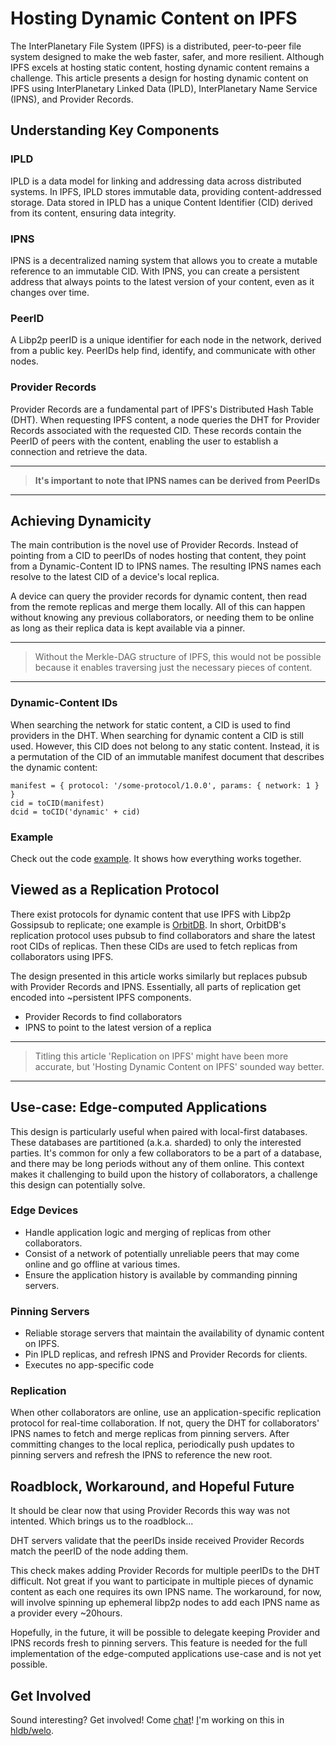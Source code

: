 # Hosting Dynamic Content on IPFS

The InterPlanetary File System (IPFS) is a distributed, peer-to-peer file system designed to make the web faster, safer, and more resilient. Although IPFS excels at hosting static content, hosting dynamic content remains a challenge. This article presents a design for hosting dynamic content on IPFS using InterPlanetary Linked Data (IPLD), InterPlanetary Name Service (IPNS), and Provider Records.

## Understanding Key Components

### IPLD

IPLD is a data model for linking and addressing data across distributed systems. In IPFS, IPLD stores immutable data, providing content-addressed storage. Data stored in IPLD has a unique Content Identifier (CID) derived from its content, ensuring data integrity.

### IPNS

IPNS is a decentralized naming system that allows you to create a mutable reference to an immutable CID. With IPNS, you can create a persistent address that always points to the latest version of your content, even as it changes over time.

### PeerID

A Libp2p peerID is a unique identifier for each node in the network, derived from a public key. PeerIDs help find, identify, and communicate with other nodes.

### Provider Records

Provider Records are a fundamental part of IPFS's Distributed Hash Table (DHT). When requesting IPFS content, a node queries the DHT for Provider Records associated with the requested CID. These records contain the PeerID of peers with the content, enabling the user to establish a connection and retrieve the data.

---
> **It's important to note that IPNS names can be derived from PeerIDs**
---

## Achieving Dynamicity

The main contribution is the novel use of Provider Records.
Instead of pointing from a CID to peerIDs of nodes hosting that content, they point from a Dynamic-Content ID to IPNS names.
The resulting IPNS names each resolve to the latest CID of a device's local replica.

A device can query the provider records for dynamic content, then read from the remote replicas and merge them locally. All of this can happen without knowing any previous collaborators, or needing them to be online as long as their replica data is kept available via a pinner.

---
> Without the Merkle-DAG structure of IPFS, this would not be possible because it enables traversing just the necessary pieces of content.
---

### Dynamic-Content IDs

When searching the network for static content, a CID is used to find providers in the DHT. When searching for dynamic content a CID is still used. However, this CID does not belong to any static content. Instead, it is a permutation of the CID of an immutable manifest document that describes the dynamic content:

```
manifest = { protocol: '/some-protocol/1.0.0', params: { network: 1 } }
cid = toCID(manifest)
dcid = toCID('dynamic' + cid)
```

### Example

Check out the code [example](./EXAMPLE.md).
It shows how everything works together.

## Viewed as a Replication Protocol

There exist protocols for dynamic content that use IPFS with Libp2p Gossipsub to replicate; one example is [OrbitDB](https://github.com/orbitdb).
In short, OrbitDB's replication protocol uses pubsub to find collaborators and share the latest root CIDs of replicas. Then these CIDs are used to fetch replicas from collaborators using IPFS.

The design presented in this article works similarly but replaces pubsub with Provider Records and IPNS. Essentially, all parts of replication get encoded into ~persistent IPFS components.

- Provider Records to find collaborators
- IPNS to point to the latest version of a replica

---
> Titling this article 'Replication on IPFS' might have been more accurate, but 'Hosting Dynamic Content on IPFS' sounded way better.
---

## Use-case: Edge-computed Applications

This design is particularly useful when paired with local-first databases.
These databases are partitioned (a.k.a. sharded) to only the interested parties.
It's common for only a few collaborators to be a part of a database, and there may be long periods without any of them online.
This context makes it challenging to build upon the history of collaborators, a challenge this design can potentially solve.

### Edge Devices

- Handle application logic and merging of replicas from other collaborators.
- Consist of a network of potentially unreliable peers that may come online and go offline at various times.
- Ensure the application history is available by commanding pinning servers.

### Pinning Servers

- Reliable storage servers that maintain the availability of dynamic content on IPFS.
- Pin IPLD replicas, and refresh IPNS and Provider Records for clients.
- Executes no app-specific code

### Replication

When other collaborators are online, use an application-specific replication protocol for real-time collaboration.
If not, query the DHT for collaborators' IPNS names to fetch and merge replicas from pinning servers. 
After committing changes to the local replica, periodically push updates to pinning servers and refresh the IPNS to reference the new root.

## Roadblock, Workaround, and Hopeful Future

It should be clear now that using Provider Records this way was not intented.
Which brings us to the roadblock...

DHT servers validate that the peerIDs inside received Provider Records match the peerID of the node adding them.

This check makes adding Provider Records for multiple peerIDs to the DHT difficult.
Not great if you want to participate in multiple pieces of dynamic content as each one requires its own IPNS name.
The workaround, for now, will involve spinning up ephemeral libp2p nodes to add each IPNS name as a provider every ~20hours.

Hopefully, in the future, it will be possible to delegate keeping Provider and IPNS records fresh to pinning servers.
This feature is needed for the full implementation of the edge-computed applications use-case and is not yet possible.

## Get Involved

Sound interesting? Get involved! Come [chat](https://matrix.to/#/#hldb:matrix.org)!
[I](https://github.com/tabcat)'m working on this in [hldb/welo](https://github.com/hldb/welo).

